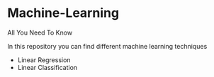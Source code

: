 # Machine-Learning
All You Need To Know

In this repository you can find different machine learning techniques
- Linear Regression
- Linear Classification
